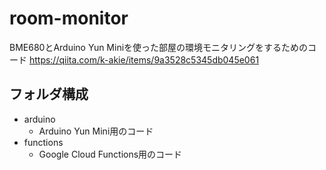 # room-monitor
BME680とArduino Yun Miniを使った部屋の環境モニタリングをするためのコード
https://qiita.com/k-akie/items/9a3528c5345db045e061

## フォルダ構成
- arduino
  - Arduino Yun Mini用のコード
- functions
  - Google Cloud Functions用のコード